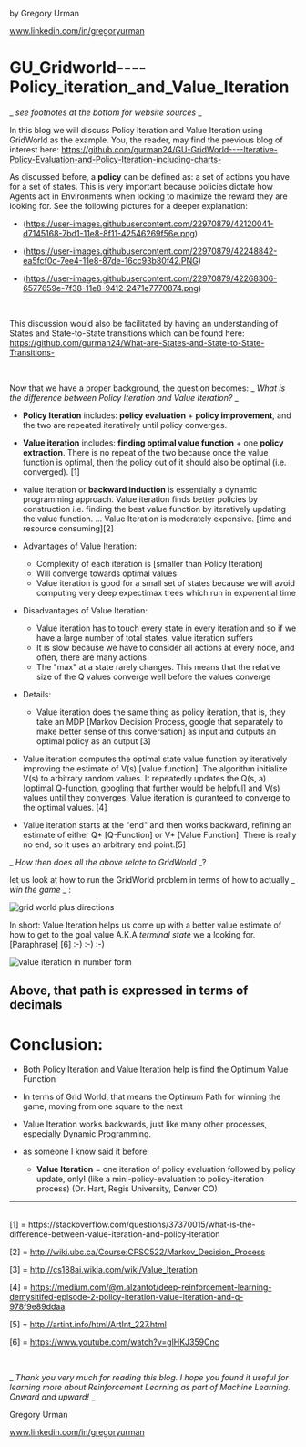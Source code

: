 
by Gregory Urman

www.linkedin.com/in/gregoryurman  

# GU_Gridworld----Policy_iteration_and_Value_Iteration

_ _see footnotes at the bottom for website sources_ _

In this blog we will discuss Policy Iteration and Value Iteration using GridWorld as the example. You, the reader, may find the previous blog of interest here: https://github.com/gurman24/GU-GridWorld----Iterative-Policy-Evaluation-and-Policy-Iteration-including-charts-

As discussed before, a **policy** can be defined as: a set of actions you have for a set of states. This is very important because policies dictate how Agents act in Environments when looking to maximize the reward they are looking for. See the following pictures for a deeper explanation: 

- (https://user-images.githubusercontent.com/22970879/42120041-d7145168-7bd1-11e8-8f11-42546269f56e.png)  

- (https://user-images.githubusercontent.com/22970879/42248842-ea5fcf0c-7ee4-11e8-87de-16cc93b80f42.PNG)

- (https://user-images.githubusercontent.com/22970879/42268306-6577659e-7f38-11e8-9412-2471e7770874.png)

<br/>

This discussion would also be facilitated by having an understanding of States and State-to-State transitions which can be found here:
https://github.com/gurman24/What-are-States-and-State-to-State-Transitions-

<br/>

Now that we have a proper background, the question becomes: _ _What is the difference between Policy Iteration and Value Iteration?_ _ 

- **Policy Iteration** includes: **policy evaluation** + **policy improvement**, and the two are repeated iteratively until policy converges.

- **Value iteration** includes: **finding optimal value function** + one **policy extraction**. There is no repeat of the two because once the value function is optimal, then the policy out of it should also be optimal (i.e. converged). [1]

- value iteration or **backward induction** is essentially a dynamic programming approach. Value iteration finds better policies by construction i.e. finding the best value function by iteratively updating the value function. ... Value Iteration is moderately expensive. [time and resource consuming][2]

- Advantages of Value Iteration:
  - Complexity of each iteration is [smaller than Policy Iteration]
  - Will converge towards optimal values
  - Value iteration is good for a small set of states because we will avoid computing very deep expectimax trees which run in exponential time

- Disadvantages of Value Iteration:
  - Value iteration has to touch every state in every iteration and so if we have a large number of total states, value iteration suffers
  - It is slow because we have to consider all actions at every node, and often, there are many actions
  - The "max" at a state rarely changes. This means that the relative size of the Q values converge well before the values converge

- Details:
  - Value iteration does the same thing as policy iteration, that is, they take an MDP [Markov Decision Process, google that separately to make better sense of this conversation] as input and outputs an optimal policy as an output [3]

- Value iteration computes the optimal state value function by iteratively improving the estimate of V(s) [value function]. The algorithm initialize V(s) to arbitrary random values. It repeatedly updates the Q(s, a) [optimal Q-function, googling that further would be helpful] and V(s) values until they converges. Value iteration is guranteed to converge to the optimal values. [4]

- Value iteration starts at the "end" and then works backward, refining an estimate of either Q* [Q-Function] or V* [Value Function]. There is really no end, so it uses an arbitrary end point.[5]


_ _How then does all the above relate to GridWorld_ _? 

let us look at how to run the GridWorld problem in terms of how to actually _ _win the game_ _ :

![grid world plus directions](https://user-images.githubusercontent.com/22970879/42313209-65c09134-7fff-11e8-9e06-2b0f66338aa4.png)


In short: Value Iteration helps us come up with a better value estimate of how to get to the goal value A.K.A _terminal state_ we a looking for. [Paraphrase] [6] :-) :-) :-) 

![value iteration in number form](https://user-images.githubusercontent.com/22970879/42315362-803e7346-8004-11e8-86fa-781ad911d8e5.png)

Above, that path is expressed in terms of decimals
-------------------------------------------------------------------------------------------------------------------------------

# Conclusion: 

- Both Policy Iteration and Value Iteration help is find the Optimum Value Function

- In terms of Grid World, that means the Optimum Path for winning the game, moving from one square to the next

- Value Iteration works backwards, just like many other processes, especially Dynamic Programming.


- as someone I know said it before: 
  - **Value Iteration** = one iteration of policy evaluation followed by policy update, only! (like a mini-policy-evaluation to policy-iteration process) (Dr. Hart, Regis University, Denver CO)

-------------------------------------------------------------------------------------------------------------------------------




<br/>
[1] = https://stackoverflow.com/questions/37370015/what-is-the-difference-between-value-iteration-and-policy-iteration 

[2] = http://wiki.ubc.ca/Course:CPSC522/Markov_Decision_Process

[3] = http://cs188ai.wikia.com/wiki/Value_Iteration

[4] = https://medium.com/@m.alzantot/deep-reinforcement-learning-demysitifed-episode-2-policy-iteration-value-iteration-and-q-978f9e89ddaa

[5] = http://artint.info/html/ArtInt_227.html

[6] = https://www.youtube.com/watch?v=glHKJ359Cnc

<br/>

_ _Thank you very much for reading this blog. I hope you found it useful for learning more about Reinforcement Learning as part of Machine Learning. Onward and upward!_ _



Gregory Urman

www.linkedin.com/in/gregoryurman
